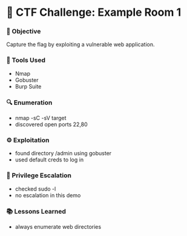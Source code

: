 # 🧠 CTF Challenge: Example Room 1

### 🎯 Objective
Capture the flag by exploiting a vulnerable web application.

### 🧰 Tools Used
- Nmap
- Gobuster
- Burp Suite

### 🔍 Enumeration
- nmap -sC -sV target
- discovered open ports 22,80

### ⚙️ Exploitation
- found directory /admin using gobuster
- used default creds to log in

### 🪪 Privilege Escalation
- checked sudo -l
- no escalation in this demo

### 📚 Lessons Learned
- always enumerate web directories
